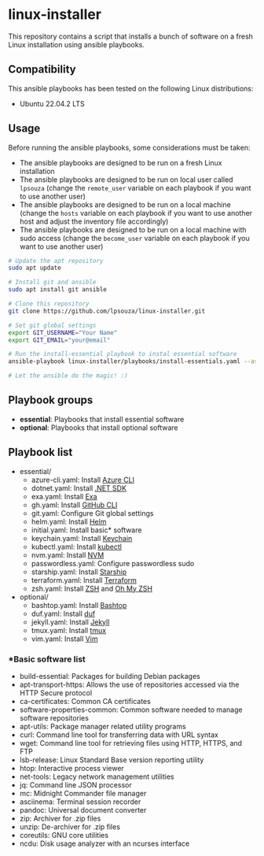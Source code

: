 # linux-installer

This repository contains a script that installs a bunch of software on a fresh Linux installation using ansible playbooks.

## Compatibility

This ansible playbooks has been tested on the following Linux distributions:

- Ubuntu 22.04.2 LTS

## Usage

Before running the ansible playbooks, some considerations must be taken:

- The ansible playbooks are designed to be run on a fresh Linux installation
- The ansible playbooks are designed to be run on local user called `lpsouza` (change the `remote_user` variable on each playbook if you want to use another user)
- The ansible playbooks are designed to be run on a local machine (change the `hosts` variable on each playbook if you want to use another host and adjust the inventory file accordingly)
- The ansible playbooks are designed to be run on a local machine with sudo access (change the `become_user` variable on each playbook if you want to use another user)

```bash
# Update the apt repository
sudo apt update

# Install git and ansible
sudo apt install git ansible

# Clone this repository
git clone https://github.com/lpsouza/linux-installer.git

# Set git global settings
export GIT_USERNAME="Your Name"
export GIT_EMAIL="your@email"

# Run the install-essential playbook to instal essential software
ansible-playbook linux-installer/playbooks/install-essentials.yaml --ask-become-pass

# Let the ansible do the magic! :)
```

## Playbook groups

- **essential**: Playbooks that install essential software
- **optional**: Playbooks that install optional software

## Playbook list

- essential/
  - azure-cli.yaml: Install [Azure CLI](https://learn.microsoft.com/en-us/cli/azure/what-is-azure-cli)
  - dotnet.yaml: Install [.NET SDK](https://dotnet.microsoft.com/en-us/)
  - exa.yaml: Install [Exa](https://the.exa.website/)
  - gh.yaml: Install [GitHub CLI](https://cli.github.com/)
  - git.yaml: Configure Git global settings
  - helm.yaml: Install [Helm](https://helm.sh/)
  - initial.yaml: Install basic* software
  - keychain.yaml: Install [Keychain](https://www.funtoo.org/Keychain)
  - kubectl.yaml: Install [kubectl](https://kubernetes.io/docs/tasks/tools/)
  - nvm.yaml: Install [NVM](https://github.com/nvm-sh/nvm)
  - passwordless.yaml: Configure passwordless sudo
  - starship.yaml: Install [Starship](https://starship.rs/)
  - terraform.yaml: Install [Terraform](https://www.terraform.io/)
  - zsh.yaml: Install [ZSH](https://www.zsh.org/) and [Oh My ZSH](https://ohmyz.sh/)
- optional/
  - bashtop.yaml: Install [Bashtop](https://github.com/aristocratos/bashtop)
  - duf.yaml: Install [duf](https://github.com/muesli/duf)
  - jekyll.yaml: Install [Jekyll](https://jekyllrb.com/)
  - tmux.yaml: Install [tmux](https://github.com/tmux/tmux)
  - vim.yaml: Install [Vim](https://www.vim.org/)

### *Basic software list

- build-essential: Packages for building Debian packages
- apt-transport-https: Allows the use of repositories accessed via the HTTP Secure protocol
- ca-certificates: Common CA certificates
- software-properties-common: Common software needed to manage software repositories
- apt-utils: Package manager related utility programs
- curl: Command line tool for transferring data with URL syntax
- wget: Command line tool for retrieving files using HTTP, HTTPS, and FTP
- lsb-release: Linux Standard Base version reporting utility
- htop: Interactive process viewer
- net-tools: Legacy network management utilities
- jq: Command line JSON processor
- mc: Midnight Commander file manager
- asciinema: Terminal session recorder
- pandoc: Universal document converter
- zip: Archiver for .zip files
- unzip: De-archiver for .zip files
- coreutils: GNU core utilities
- ncdu: Disk usage analyzer with an ncurses interface
